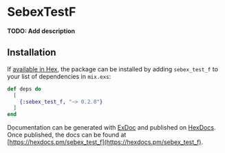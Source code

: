 # SebexTestF

**TODO: Add description**

## Installation

If [available in Hex](https://hex.pm/docs/publish), the package can be installed
by adding `sebex_test_f` to your list of dependencies in `mix.exs`:

```elixir
def deps do
  [
    {:sebex_test_f, "~> 0.2.0"}
  ]
end
```

Documentation can be generated with [ExDoc](https://github.com/elixir-lang/ex_doc)
and published on [HexDocs](https://hexdocs.pm). Once published, the docs can
be found at [https://hexdocs.pm/sebex_test_f](https://hexdocs.pm/sebex_test_f).

